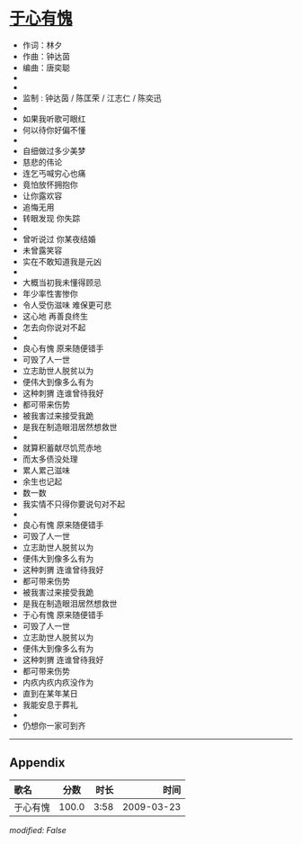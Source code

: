# [于心有愧](https://music.163.com/song?id=64797)

* 作词：林夕
* 作曲：钟达茵
* 编曲：唐奕聪
*
*
* 监制 : 钟达茵 / 陈匡荣 / 江志仁 / 陈奕迅
* 
* 如果我听歌可眼红
* 何以待你好偏不懂
* 
* 自细做过多少美梦
* 慈悲的伟论
* 连乞丐喊穷心也痛
* 竟怕放怀拥抱你
* 让你露欢容
* 追悔无用
* 转眼发现 你失踪
* 
* 曾听说过 你某夜结婚
* 未曾露笑容
* 实在不敢知道我是元凶
* 
* 大概当初我未懂得顾忌
* 年少率性害惨你
* 令人受伤滋味 难保更可悲
* 这心地 再善良终生
* 怎去向你说对不起
* 
* 良心有愧 原来随便错手
* 可毁了人一世
* 立志助世人脱贫以为
* 便伟大到像多么有为
* 这种刺猬 连谁曾待我好
* 都可带来伤势
* 被我害过来接受我跪
* 是我在制造眼泪居然想救世
* 
* 就算积蓄献尽饥荒赤地
* 而太多债没处理
* 累人累己滋味
* 余生也记起
* 数一数
* 我实情不只得你要说句对不起
* 
* 良心有愧 原来随便错手
* 可毁了人一世
* 立志助世人脱贫以为
* 便伟大到像多么有为
* 这种刺猬 连谁曾待我好
* 都可带来伤势
* 被我害过来接受我跪
* 是我在制造眼泪居然想救世
* 于心有愧 原来随便错手
* 可毁了人一世
* 立志助世人脱贫以为
* 便伟大到像多么有为
* 这种刺猬 连谁曾待我好
* 都可带来伤势
* 内疚内疚内疚没作为
* 直到在某年某日
* 我能安息于葬礼
* 
* 仍想你一家可到齐


---

## Appendix

|歌名|分数|时长|时间|
|:---|:---:|---:|---:|
|于心有愧|100.0|3:58|2009-03-23

*modified: False*